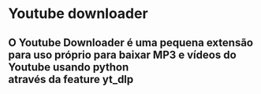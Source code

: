 # Youtube downloader

## O Youtube Downloader é uma pequena extensão para uso próprio para baixar MP3 e vídeos do Youtube usando python <br/> através da feature yt_dlp
